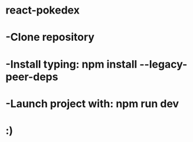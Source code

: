 # react-pokedex

# -Clone repository
# -Install typing: npm install --legacy-peer-deps
# -Launch project with: npm run dev
# :)


